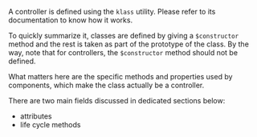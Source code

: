 A controller is defined using the `klass` utility. Please refer to its documentation to know how it works.

To quickly summarize it, classes are defined by giving a `$constructor` method and the rest is taken as part of the prototype of the class. By the way, note that for controllers, the `$constructor` method should not be defined.

What matters here are the specific methods and properties used by components, which make the class actually be a controller.

There are two main fields discussed in dedicated sections below:

* attributes
* life cycle methods

